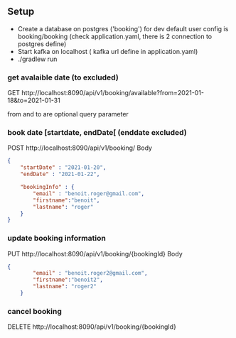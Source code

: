 ## Setup 
- Create a database on postgres ('booking') for dev default user config is booking/booking (check application.yaml, there is 2 connection to postgres define)
- Start kafka on localhost ( kafka url define in application.yaml)
- ./gradlew run  

### get avalaible date (to excluded)
GET http://localhost:8090/api/v1/booking/available?from=2021-01-18&to=2021-01-31

from and to are optional query parameter

### book date  [startdate, endDate[  (enddate excluded)
POST http://localhost:8090/api/v1/booking/
Body
```json
{
    "startDate" : "2021-01-20",
    "endDate" : "2021-01-22",

    "bookingInfo" : {
        "email" : "benoit.roger@gmail.com",
        "firstname":"benoit",
        "lastname": "roger"
    }
}
```

### update booking information
PUT http://localhost:8090/api/v1/booking/{bookingId}
Body
```json
{
        "email" : "benoit.roger2@gmail.com",
        "firstname":"benoit2",
        "lastname": "roger2"
    }
```

### cancel booking 
DELETE http://localhost:8090/api/v1/booking/{bookingId}